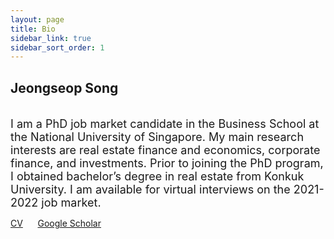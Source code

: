 ```yaml
---
layout: page
title: Bio
sidebar_link: true
sidebar_sort_order: 1
---
```

   
## Jeongseop Song ##
<br>
<font size="4"; family=serif>I am a PhD job market candidate in the Business School at the National University of Singapore. My main research interests are real estate finance and economics, corporate finance, and investments. Prior to joining the PhD program, I obtained bachelor&rsquo;s degree in real estate from Konkuk University. I am available for virtual interviews on the 2021-2022 job market.</font>

<br>

[CV](https://www.dropbox.com/s/3d6qjhr4mxe8td8/CV_Jeongseop%20Song.pdf?dl=0) &nbsp;&nbsp;&nbsp;&nbsp; [Google Scholar](https://scholar.google.com.sg/citations?user=1QVD5_0AAAAJ&hl=en) 

